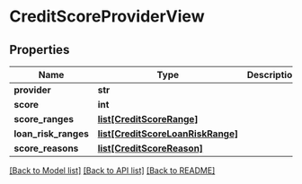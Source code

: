 # CreditScoreProviderView

## Properties
Name | Type | Description | Notes
------------ | ------------- | ------------- | -------------
**provider** | **str** |  | [optional] 
**score** | **int** |  | [optional] 
**score_ranges** | [**list[CreditScoreRange]**](CreditScoreRange.md) |  | [optional] 
**loan_risk_ranges** | [**list[CreditScoreLoanRiskRange]**](CreditScoreLoanRiskRange.md) |  | [optional] 
**score_reasons** | [**list[CreditScoreReason]**](CreditScoreReason.md) |  | [optional] 

[[Back to Model list]](../README.md#documentation-for-models) [[Back to API list]](../README.md#documentation-for-api-endpoints) [[Back to README]](../README.md)


